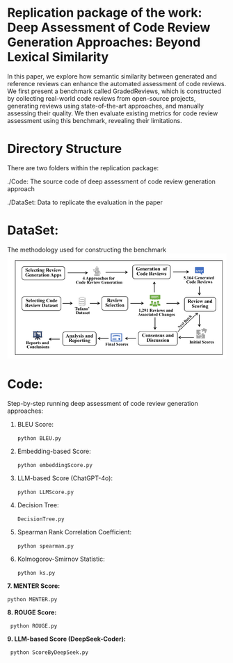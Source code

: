 # Replication package of the work: Deep Assessment of Code Review Generation Approaches: Beyond Lexical Similarity

In this paper, we explore how semantic similarity between generated and reference reviews can enhance the automated assessment of code reviews. We first present a benchmark called GradedReviews, which is constructed by collecting real-world code reviews from open-source projects, generating reviews using state-of-the-art approaches, and manually assessing their quality. We then evaluate existing metrics for code review assessment using this benchmark, revealing their limitations.

# Directory Structure
There are two folders within the replication package:

./Code: The source code of deep assessment of code review generation approach

./DataSet: Data to replicate the evaluation in the paper

# DataSet:
The methodology used for constructing the benchmark
![Methodology for Benchmark Construction](./dataset.png "Methodology for Benchmark Construction")

# Code: 
Step-by-step running deep assessment of code review generation approaches:

1. BLEU Score:

    `python BLEU.py`

2. Embedding-based Score:
   
   `python embeddingScore.py`

3. LLM-based Score (ChatGPT-4o):
   
    `python LLMScore.py`

4. Decision Tree:
   
    `DecisionTree.py`

5. Spearman Rank Correlation Coefficient:

   `python spearman.py`

6. Kolmogorov-Smirnov Statistic:

   `python ks.py`

**7. MENTER Score:**

    python MENTER.py

**8. ROUGE Score:**
   
     python ROUGE.py
    
**9. LLM-based Score (DeepSeek-Coder):**
   
     python ScoreByDeepSeek.py

